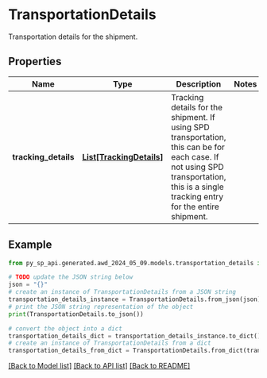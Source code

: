 # TransportationDetails

Transportation details for the shipment.

## Properties

Name | Type | Description | Notes
------------ | ------------- | ------------- | -------------
**tracking_details** | [**List[TrackingDetails]**](TrackingDetails.md) | Tracking details for the shipment. If using SPD transportation, this can be for each case. If not using SPD transportation, this is a single tracking entry for the entire shipment. | 

## Example

```python
from py_sp_api.generated.awd_2024_05_09.models.transportation_details import TransportationDetails

# TODO update the JSON string below
json = "{}"
# create an instance of TransportationDetails from a JSON string
transportation_details_instance = TransportationDetails.from_json(json)
# print the JSON string representation of the object
print(TransportationDetails.to_json())

# convert the object into a dict
transportation_details_dict = transportation_details_instance.to_dict()
# create an instance of TransportationDetails from a dict
transportation_details_from_dict = TransportationDetails.from_dict(transportation_details_dict)
```
[[Back to Model list]](../README.md#documentation-for-models) [[Back to API list]](../README.md#documentation-for-api-endpoints) [[Back to README]](../README.md)


